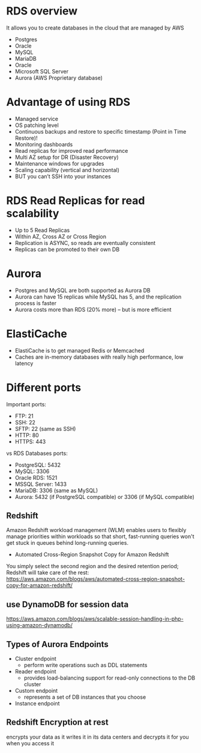 

# RDS overview
It allows you to create databases in the cloud that are managed by AWS 
- Postgres
- Oracle
- MySQL
- MariaDB
- Oracle
- Microsoft SQL Server
- Aurora (AWS Proprietary database)

# Advantage of using RDS
- Managed service
- OS patching level
- Continuous backups and restore to specific timestamp (Point in Time Restore)!
- Monitoring dashboards
- Read replicas for improved read performance
- Multi AZ setup for DR (Disaster Recovery)
- Maintenance windows for upgrades
- Scaling capability (vertical and horizontal)
- BUT you can’t SSH into your instances

# RDS Read Replicas for read scalability
- Up to 5 Read Replicas
- Within AZ, Cross AZ or Cross Region
- Replication is ASYNC, so reads are eventually consistent
- Replicas can be promoted to their own DB

# Aurora
- Postgres and MySQL are both supported as Aurora DB
- Aurora can have 15 replicas while MySQL has 5, and the replication process is faster
- Aurora costs more than RDS (20% more) – but is more efficient

# ElastiCache
- ElastiCache is to get managed Redis or Memcached
- Caches are in-memory databases with really high performance, low latency

# Different ports
Important ports:
- FTP: 21
- SSH: 22
- SFTP: 22 (same as SSH)
- HTTP: 80
- HTTPS: 443

vs RDS Databases ports:
- PostgreSQL: 5432
- MySQL: 3306
- Oracle RDS: 1521
- MSSQL Server: 1433
- MariaDB: 3306 (same as MySQL)
- Aurora: 5432 (if PostgreSQL compatible) or 3306 (if MySQL compatible)

## Redshift
Amazon Redshift workload management (WLM) enables users to flexibly manage priorities within workloads so that short, fast-running queries won't get stuck in queues behind long-running queries.

- Automated Cross-Region Snapshot Copy for Amazon Redshift

You simply select the second region and the desired retention period; Redshift will take care of the rest: https://aws.amazon.com/blogs/aws/automated-cross-region-snapshot-copy-for-amazon-redshift/



## use DynamoDB for session data
https://aws.amazon.com/blogs/aws/scalable-session-handling-in-php-using-amazon-dynamodb/

## Types of Aurora Endpoints
- Cluster endpoint
  - perform write operations such as DDL statements
- Reader endpoint
  - provides load-balancing support for read-only connections to the DB cluster
- Custom endpoint
  - represents a set of DB instances that you choose
- Instance endpoint

## Redshift Encryption at rest
encrypts your data as it writes it in its data centers and decrypts it for you when you access it

